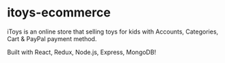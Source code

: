 # itoys-ecommerce

iToys is an online store that selling toys for kids with Accounts, Categories, Cart & PayPal payment method.

Built with React, Redux, Node.js, Express, MongoDB!
